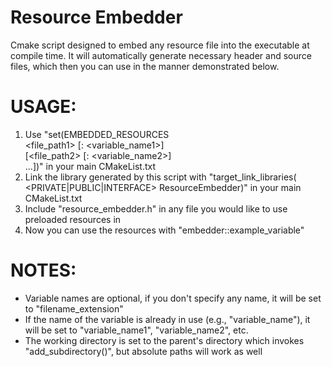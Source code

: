 # Resource Embedder

Cmake script designed to embed any resource file into the executable at compile time.
It will automatically generate necessary header and source files, which then you can use in the manner demonstrated below.

# USAGE:
1) Use "set(EMBEDDED_RESOURCES<br> <file_path1> [: <variable_name1>]<br>
                               [<file_path2> [: <variable_name2>]<br>
                               ...])" in your main CMakeList.txt
2) Link the library generated by this script with
"target_link_libraries(<target> <PRIVATE|PUBLIC|INTERFACE> ResourceEmbedder)" in your main CMakeList.txt
3) Include "resource_embedder.h" in any file you would like to use preloaded resources in
4) Now you can use the resources with "embedder::example_variable"

# NOTES:
- Variable names are optional, if you don't specify any name, it will be set to "filename_extension"
- If the name of the variable is already in use (e.g., "variable_name"), it will be set to "variable_name1", "variable_name2", etc.
- The working directory is set to the parent's directory which invokes "add_subdirectory()", but absolute paths
  will work as well
